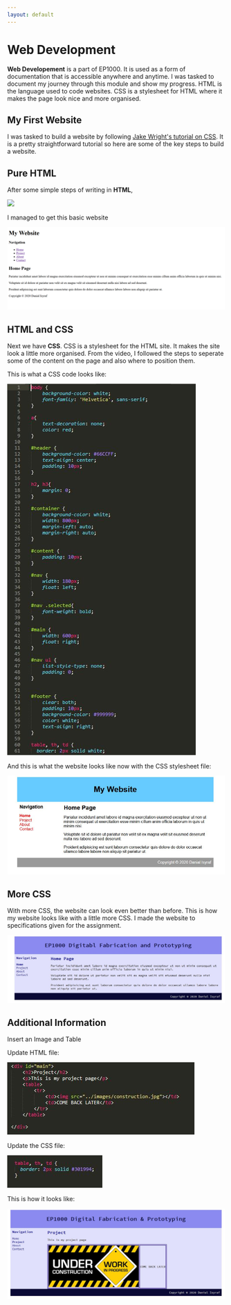 ```yaml
---
layout: default
---
```


# Web Development
<strong>Web Developement</strong> is a part of EP1000. It is used as a form of documentation that is accessible anywhere and anytime. I was tasked to document my journey through this module and show my progress. HTML is the language used to code websites. CSS is a stylesheet for HTML where it makes the page look nice and more organised. 

## My First Website
I was tasked to build a website by following [Jake Wright's tutorial on CSS](https://www.youtube.com/watch?v=0afZj1G0BIE&feature=youtu.be). It is a pretty straightforward tutorial so here are some of the key steps to build a website.

## Pure HTML
After some simple steps of writing in <strong>HTML</strong>,
	
![](imagesa/4/web-0.jpg)	

 I managed to get this basic website

![](images/a4/web-1.jpg)

## HTML and CSS
Next we have <strong>CSS</strong>. CSS is a stylesheet for the HTML site. It makes the site look a little more organised. From the video, I followed the steps to seperate some of the content on the page and also where to position them.

This is what a CSS code looks like:

![](images/a4/web-2.jpg)

And this is what the website looks like now with the CSS stylesheet file:

![](images/a4/web-3.JPG)

## More CSS
With more CSS, the website can look even better than before. This is how my website looks like with a little more CSS. I made the website to specifications given for the assignment.

![](images/a4/web-4.jpg)

## Additional Information
Insert an Image and Table

Update HTML file:

![](images/a4/web-5.jpg) 

Update the CSS file:

![](images/a4/web-7.jpg) 

This is how it looks like:

![](images/a4/web-6.jpg)



